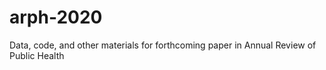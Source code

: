 # arph-2020
Data, code, and other materials for forthcoming paper in Annual Review of Public Health
